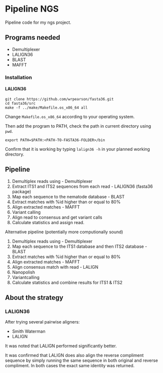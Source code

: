 # Pipeline NGS
Pipeline code for my ngs project.

## Programs needed

- Demultiplexer
- LALIGN36
- BLAST
- MAFFT

### Installation

#### LALIGN36
```
git clone https://github.com/wrpearson/fasta36.git
cd fasta36/src
make -f ../make/Makefile.os_x86_64 all
```
Change ```Makefile.os_x86_64``` according to your operating system.

Then add the program to PATH, check the path in current directory using ```pwd```.

```
export PATH=$PATH:<PATH-TO-FASTA36-FOLDER>/bin
```

Confirm that it is working by typing ```lalign36 -h``` in your planned working directory.

## Pipeline

1. Demultiplex reads using - Demultiplexer
2. Extract ITS1 and ITS2 sequences from each read - LALIGN36 (fasta36 package)
3. Map each sequence to the nematode database - BLAST
4. Extract matches with %id higher than or equal to 80%
5. Align extracted matches - MAFFT
6. Variant calling
7. Align read to consensus and get variant calls
8. Calculate statistics and assign read.

Alternative pipeline (potentially more computionally sound)
1. Demultiplex reads using - Demultiplexer
3. Map each sequence to the ITS1 database and then ITS2 database - BLAST
4. Extract matches with %id higher than or equal to 80%
5. Align extracted matches - MAFFT
6. Align consensus match with read - LALIGN
7. Nanopolish
8. Variantcalling
9. Calculate statistics and combine results for ITS1 & ITS2

## About the strategy

### LALIGN36
After trying several pairwise aligners:
- Smith Waterman
- LALIGN

It was noted that LALIGN performed significantly better.

It was confirmed that LALIGN does also align the reverse compliment sequence by simply running the same sequence in both original and reverse compliment. In both cases the exact same identity was returned.
